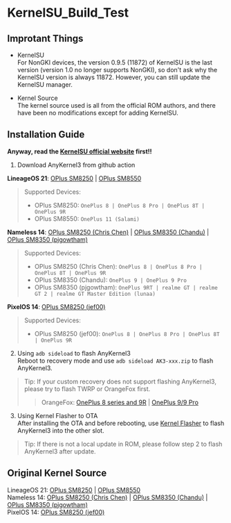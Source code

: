 # KernelSU_Build_Test  

## Improtant Things
- KernelSU  
For NonGKI devices, the version 0.9.5 (11872) of KernelSU is the last version (version 1.0 no longer supports NonGKI), so don't ask why the KernelSU version is always 11872. However, you can still update the KernelSU manager.

- Kernel Source  
The kernel source used is all from the official ROM authors, and there have been no modifications except for adding KernelSU.

## Installation Guide  

**Anyway, read the [KernelSU official website](https://kernelsu.org/guide/installation.html) first!!**  

1. Download AnyKernel3 from github action  

**LineageOS 21**: [OPlus SM8250](https://github.com/AzusaHana/KernelSU_Build_Test/actions/workflows/LineageOS-OPlus-SM8250-Kernel.yml) | [OPlus SM8550](https://github.com/AzusaHana/KernelSU_Build_Test/actions/workflows/LineageOS-Salami-Kernel.yml)  
> Supported Devices:  
> - OPlus SM8250: ```OnePlus 8 | OnePlus 8 Pro | OnePlus 8T | OnePlus 9R```  
> - OPlus SM8550: ```OnePlus 11 (Salami)```  

**Nameless 14**: [OPlus SM8250 (Chris Chen)](https://github.com/AzusaHana/KernelSU_Build_Test/actions/workflows/Nameless-OPlus-SM8250-Kernel.yml) | [OPlus SM8350 (Chandu)](https://github.com/AzusaHana/KernelSU_Build_Test/actions/workflows/Nameless-OPlus-SM8350(Chandu)-Kernel.yml) | [OPlus SM8350 (pjgowtham)](https://github.com/AzusaHana/KernelSU_Build_Test/actions/workflows/Nameless-OPlus-SM8350(pjgowtham)-Kernel.yml)  
> Supported Devices:  
> - OPlus SM8250 (Chris Chen): ```OnePlus 8 | OnePlus 8 Pro | OnePlus 8T | OnePlus 9R```   
> - OPlus SM8350 (Chandu): ```OnePlus 9 | OnePlus 9 Pro```   
> - OPlus SM8350 (pjgowtham): ```OnePlus 9RT | realme GT | realme GT 2 | realme GT Master Edition (lunaa)```  

**PixelOS 14**: [OPlus SM8250 (jef00)](https://github.com/AzusaHana/KernelSU_Build_Test/actions/workflows/PixelOS-OPlus-SM8250-Kernel.yml)  
> Supported Devices:  
> - OPlus SM8250 (jef00): ```OnePlus 8 | OnePlus 8 Pro | OnePlus 8T | OnePlus 9R```   

2. Using ```adb sideload``` to flash AnyKernel3  
Reboot to recovery mode and use ```adb sideload AK3-xxx.zip``` to flash AnyKernel3.
> Tip: If your custom recovery does not support flashing AnyKernel3, please try to flash TWRP or OrangeFox first.
>> OrangeFox: [OnePlus 8 series and 9R](https://xdaforums.com/t/recovery-unofficial-orangefox-recovery-project-oneplus-8-8t-8-pro-9r-22-may-2024.4515657) | [OnePlus 9/9 Pro](https://xdaforums.com/t/recovery-unofficial-a12-a14-orangefox-recovery-project-oneplus-9-9-pro-28-05-2024.4601751)  

3. Using Kernel Flasher to OTA  
After installing the OTA and before rebooting, use [Kernel Flasher](https://github.com/tiann/KernelFlasher) to flash AnyKernel3 into the other slot.
> Tip: If there is not a local update in ROM, please follow step 2 to flash AnyKernel3 after update.

## Original Kernel Source  

LineageOS 21: [OPlus SM8250](https://github.com/LineageOS/android_kernel_oneplus_sm8250) | [OPlus SM8550](https://github.com/LineageOS/android_kernel_oneplus_sm8550)  
Nameless 14: [OPlus SM8250 (Chris Chen)](https://github.com/Nameless-AOSP-OSS/kernel_oneplus_sm8250) | [OPlus SM8350 (Chandu)](https://github.com/chandu078/android_kernel_oneplus_sm8350) | [OPlus SM8350 (pjgowtham)](https://github.com/pjgowtham/android_kernel_oneplus_sm8350)  
PixelOS 14: [OPlus SM8250 (jef00)](https://github.com/jef00/kernel_oneplus_sm8250/tree/lineage-21-aosp)  
